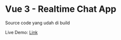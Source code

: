 # Vue 3 - Realtime Chat App

Source code yang udah di build

Live Demo: [Link](https://vital-cedar-355503.web.app/)
